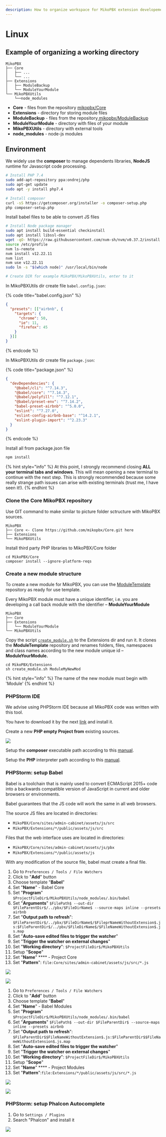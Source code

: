 ```yaml
---
description: How to organize workspace for MikoPBX extension developement.
---
```


# Linux

## Example of organizing a working directory

```
MikoPBX
├── Core
│   ├── ...
│   └── ...
├── Extensions
│   ├── ModuleBackup
│   └── ModuleYourModule
└── MikoPBXUtils
    └──node_modules
```

* **Core** - files from the repository [mikopbx/Core](https://github.com/mikopbx/Core)
* **Extensions** - directory for storing module files
* **ModuleBackup** - files from the repository[ mikopbx/ModuleBackup](https://github.com/mikopbx/ModuleBackup)
* **ModuleYourModule** - directory with files of your module
* **MikoPBXUtils** - directory with external tools &#x20;
* **node\_modules** - node-js modules

## Environment

We widely use the **composer** to manage dependents libraries, **NodeJS** runtime for Javascript code processing.

```bash
# Install PHP 7.4
sudo add-apt-repository ppa:ondrej/php
sudo apt-get update
sudo apt -y install php7.4
 
# Install composer
curl -sS https://getcomposer.org/installer -o composer-setup.php
php composer-setup.php
```

Install babel files to be able to convert JS files

```bash
# Install Node package manager
sudo apt install build-essential checkinstall
sudo apt install libssl-dev
wget -qO- https://raw.githubusercontent.com/nvm-sh/nvm/v0.37.2/install.sh | bash
source /etc/profile
nvm ls-remote
nvm install v12.22.11
nvm list
nvm use v12.22.11
sudo ln -s "$(which node)" /usr/local/bin/node

# Create DIR for example MikoPBX/MikoPBXUtils, enter to it
```

In MikoPBXUtils dir create file `babel.config.json`:

{% code title="babel.config.json" %}
```json
{
  "presets": [["airbnb", {
    "targets": {
      "chrome": 50,
      "ie": 11,
      "firefox": 45
    }
  }]]
}
```
{% endcode %}

In MikoPBXUtils dir create file `package.json`:

{% code title="package.json" %}
```json
{
  "devDependencies": {
    "@babel/cli": "^7.14.3",
    "@babel/core": "^7.14.3",
    "@babel/polyfill": "^7.12.1",
    "@babel/preset-env": "^7.14.2",
    "babel-preset-airbnb": "^5.0.0",
    "eslint": "^7.27.0",
    "eslint-config-airbnb-base": "^14.2.1",
    "eslint-plugin-import": "^2.23.3"
  }
}
```
{% endcode %}

Install all from package.json file

```bash
npm install
```

{% hint style="info" %}
At this point, I strongly recommend closing **ALL your terminal tabs and windows**. This will mean opening a new terminal to continue with the next step. This is strongly recommended because some really strange path issues can arise with existing terminals (trust me, I have seen it!).
{% endhint %}

### Clone the Core MikoPBX repository

Use GIT command to make similar to picture folder sctructure with MikoPBX sources.

```
MikoPBX
├── Core <- Clone https://github.com/mikopbx/Core.git here
├── Extensions
└── MikoPBXUtils
```

Install third party PHP libraries to MikoPBX/Core folder

```
cd MikoPBX/Core
composer install --ignore-platform-reqs 
```

### Create a new module structure

To create a new module for MikoPBX, you can use the [ModuleTemplate](https://github.com/mikopbx/ModuleTemplate) repository as ready for use template.

Every MikoPBX module must have a unique identifier, i.e. you are developing a call back module with the identifier – **ModuleYourModule**

```
MikoPBX
├── Core 
├── Extensions
│   └── ModuleYourModule
└── MikoPBXUtils
```

Сopy the script [`create_module.sh`](https://github.com/mikopbx/ExtensionsDevTools/blob/master/create\_module.sh)  to the Extensions dir and run it. It clones the **ModuleTemplate** repository and renames folders, files, namespaces and class names according to the new module unique id – **ModuleYourModule.**

```
cd MikoPBX/Extensions
sh create_module.sh ModuleMyNewMod
```

{% hint style="info" %}
The name of the new module must begin with 'Module'
{% endhint %}

### PHPStorm IDE

We advise using PHPStorm IDE because all MikoPBX code was written with this tool.

You have to download it by the next [link](https://www.jetbrains.com/phpstorm/) and install it.

Create a new **PHP empty Project from** existing sources.

![](<../.gitbook/assets/Project (1).jpg>)

Setup the **composer** executable path according to this [manual](https://www.jetbrains.com/help/phpstorm/composer-page.html).

Setup the **PHP** interpreter path according to this [manual](https://www.jetbrains.com/help/phpstorm/configuring-local-interpreter.html).

### PHPStorm: setup Babel

Babel is a toolchain that is mainly used to convert ECMAScript 2015+ code into a backwards compatible version of JavaScript in current and older browsers or environments.

Babel guarantees that the JS code will work the same in all web browsers.

The source JS files are located in directories:

* `MikoPBX/Core/sites/admin-cabinet/assets/js/src`&#x20;
* `MikoPBX/Extensions/*/public/assets/js/src`

Files that the web interface uses are located in directories:

* `MikoPBX/Core/sites/admin-cabinet/assets/js/pbx`
* `MikoPBX/Extensions/*/public/assets/js`

With any modification of the source file, babel must create a final file.

1. Go to  `Preferences / Tools / File Watchers`
2. Click to "**Add**" button
3. Choose template "**Babel**"
4. Set "**Name**" - Babel Core
5. Set "**Program**" `$ProjectFileDir$/MikoPBXUtils/node_modules/.bin/babel`
6. Set "**Arguments**" `$FilePath$ --out-dir $FileParentDir$/../pbx/$FileDirName$ --source-maps inline --presets airbnb`&#x20;
7. Set "**Output path to refresh**": `$FileParentDir$/../pbx/$FileDirName$/$FileprNameWithoutExtension$.js:$FileParentDir$/../pbx/$FileDirName$/$FileNameWithoutExtension$.js.map`&#x20;
8. Set "**Auto-save edited files to trigger the watcher**"
9. Set "**Trigger the watcher on external changes**"&#x20;
10. Set "**Working directory**": `$ProjectFileDir$/MikoPBXUtils`
11. Setup "**Scope**"
12. Set "**Name**" **** - Project Core
13. Set "**Pattern**": `file:Core/sites/admin-cabinet/assets/js/src/*.js`

![](../.gitbook/assets/BabelCoreLinux.jpg)

![](../.gitbook/assets/ScopesCoreLinux.jpg)

1. Go to  `Preferences / Tools / File Watchers`
2. Click to "**Add**" button
3. Choose template "**Babel**"
4. Set "**Name**" - Babel Modules
5. Set "**Program**" `$ProjectFileDir$/MikoPBXUtils/node_modules/.bin/babel`
6. Set "**Arguments**" `$FilePath$ --out-dir $FileParentDir$ --source-maps inline --presets airbnb`&#x20;
7. Set "**Output path to refresh**": `$FileParentDir$$FileNameWithoutExtension$.js:$FileParentDir$$FileNameWithoutExtension$.js.map`&#x20;
8. Set "**Auto-save edited files to trigger the watcher**"
9. Set "**Trigger the watcher on external changes**"&#x20;
10. Set "**Working directory**": `$ProjectFileDir$/MikoPBXUtils`
11. Setup "**Scope**"
12. Set "**Name**" **** - Project Modules
13. Set "**Pattern**":`file:Extensions/*/public/assets/js/src/*.js`

![](../.gitbook/assets/BabelModulesLinux.jpg)

![](../.gitbook/assets/ScopesModulesLinux.jpg)

### PHPStorm: setup Phalcon Autocomplete

1. Go to  `Settings / Plugins`
2. Search "Phalcon" and install it&#x20;

![](../.gitbook/assets/PhalconL.jpg)

